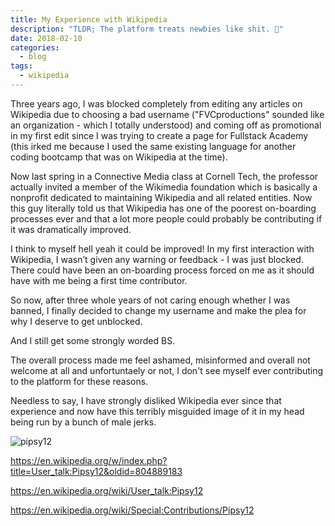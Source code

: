 ```yaml
---
title: My Experience with Wikipedia
description: "TLDR; The platform treats newbies like shit. 🚪"
date: 2018-02-10
categories:
  - blog
tags:
  - wikipedia
---
```


Three years ago, I was blocked completely from editing any articles on Wikipedia due to choosing a bad username ("FVCproductions" sounded like an organization - which I totally understood) and coming off as promotional in my first edit since I was trying to create a page for Fullstack Academy (this irked me because I used the same existing language for another coding bootcamp that was on Wikipedia at the time).

Now last spring in a Connective Media class at Cornell Tech, the professor actually invited a member of the Wikimedia foundation which is basically a nonprofit dedicated to maintaining Wikipedia and all related entities. Now this guy literally told us that Wikipedia has one of the poorest on-boarding processes ever and that a lot more people could probably be contributing if it was dramatically improved.

I think to myself hell yeah it could be improved! In my first interaction with Wikipedia, I wasn’t given any warning or feedback - I was just blocked. There could have been an on-boarding process forced on me as it should have with me being a first time contributor.

So now, after three whole years of not caring enough whether I was banned, I finally decided to change my username and make the plea for why I deserve to get unblocked.

And I still get some strongly worded BS.

The overall process made me feel ashamed, misinformed and overall not welcome at all and unfortuntaely or not, I don't see myself ever contributing to the platform for these reasons.

Needless to say, I have strongly disliked Wikipedia ever since that experience and now have this terribly misguided image of it in my head being run by a bunch of male jerks.

![pipsy12](https://i.imgur.com/fTWCMEg.jpg)

https://en.wikipedia.org/w/index.php?title=User_talk:Pipsy12&oldid=804889183

https://en.wikipedia.org/wiki/User_talk:Pipsy12

https://en.wikipedia.org/wiki/Special:Contributions/Pipsy12

